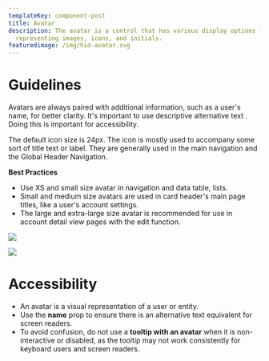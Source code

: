 ```yaml
---
templateKey: component-post
title: Avatar
description: The avatar is a control that has various display options for
  representing images, icons, and initials.
featuredimage: /img/hid-avatar.svg
---
```

# **Guidelines**

Avatars are always paired with additional information, such as a user's name, for better clarity. It's important to use descriptive alternative text . Doing this is important for accessibility.

The default icon size is 24px. The icon is mostly used to accompany some sort of title text or label. They are generally used in the main navigation and the Global Header Navigation.

**Best Practices**

* Use XS and small size avatar in navigation and data table, lists.
* Small and medium size avatars are used in card header's main page titles, like a user's account settings.
* The large and extra-large size avatar is recommended for use in account detail view pages with the edit function.

![](/img/avatar.png)

![](/img/avatar-photo-upload.png)

# **A﻿ccessibility**

* An avatar is a visual representation of a user or entity.
* Use the **name** prop to ensure there is an alternative text equivalent for screen readers.
* To avoid confusion, do not use a **tooltip with an avatar** when it is non-interactive or disabled, as the tooltip may not work consistently for keyboard users and screen readers.